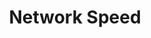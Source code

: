 ---
title: Network Speed
layout: post
image: /images/speed.jpg
external: https://fast.com/
icons: <i class="fas fa-tachometer-alt"></i>
---